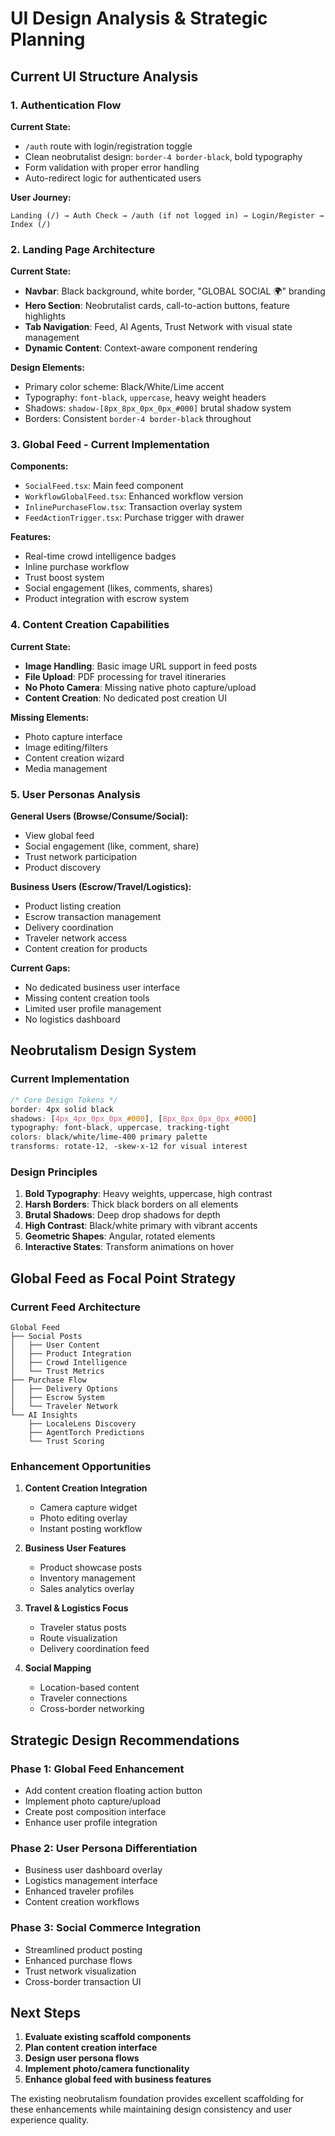 # UI Design Analysis & Strategic Planning

## Current UI Structure Analysis

### 1. **Authentication Flow**
**Current State:**
- `/auth` route with login/registration toggle
- Clean neobrutalist design: `border-4 border-black`, bold typography
- Form validation with proper error handling
- Auto-redirect logic for authenticated users

**User Journey:**
```
Landing (/) → Auth Check → /auth (if not logged in) → Login/Register → Index (/)
```

### 2. **Landing Page Architecture**
**Current State:**
- **Navbar**: Black background, white border, "GLOBAL SOCIAL 🌍" branding
- **Hero Section**: Neobrutalist cards, call-to-action buttons, feature highlights
- **Tab Navigation**: Feed, AI Agents, Trust Network with visual state management
- **Dynamic Content**: Context-aware component rendering

**Design Elements:**
- Primary color scheme: Black/White/Lime accent
- Typography: `font-black`, `uppercase`, heavy weight headers
- Shadows: `shadow-[8px_8px_0px_0px_#000]` brutal shadow system
- Borders: Consistent `border-4 border-black` throughout

### 3. **Global Feed - Current Implementation**

**Components:**
- `SocialFeed.tsx`: Main feed component
- `WorkflowGlobalFeed.tsx`: Enhanced workflow version
- `InlinePurchaseFlow.tsx`: Transaction overlay system
- `FeedActionTrigger.tsx`: Purchase trigger with drawer

**Features:**
- Real-time crowd intelligence badges
- Inline purchase workflow
- Trust boost system
- Social engagement (likes, comments, shares)
- Product integration with escrow system

### 4. **Content Creation Capabilities**

**Current State:**
- **Image Handling**: Basic image URL support in feed posts
- **File Upload**: PDF processing for travel itineraries
- **No Photo Camera**: Missing native photo capture/upload
- **Content Creation**: No dedicated post creation UI

**Missing Elements:**
- Photo capture interface
- Image editing/filters
- Content creation wizard
- Media management

### 5. **User Personas Analysis**

**General Users (Browse/Consume/Social):**
- View global feed
- Social engagement (like, comment, share)
- Trust network participation
- Product discovery

**Business Users (Escrow/Travel/Logistics):**
- Product listing creation
- Escrow transaction management
- Delivery coordination
- Traveler network access
- Content creation for products

**Current Gaps:**
- No dedicated business user interface
- Missing content creation tools
- Limited user profile management
- No logistics dashboard

## Neobrutalism Design System

### Current Implementation
```css
/* Core Design Tokens */
border: 4px solid black
shadows: [4px_4px_0px_0px_#000], [8px_8px_0px_0px_#000]
typography: font-black, uppercase, tracking-tight
colors: black/white/lime-400 primary palette
transforms: rotate-12, -skew-x-12 for visual interest
```

### Design Principles
1. **Bold Typography**: Heavy weights, uppercase, high contrast
2. **Harsh Borders**: Thick black borders on all elements
3. **Brutal Shadows**: Deep drop shadows for depth
4. **High Contrast**: Black/white primary with vibrant accents
5. **Geometric Shapes**: Angular, rotated elements
6. **Interactive States**: Transform animations on hover

## Global Feed as Focal Point Strategy

### Current Feed Architecture
```
Global Feed
├── Social Posts
│   ├── User Content
│   ├── Product Integration
│   ├── Crowd Intelligence
│   └── Trust Metrics
├── Purchase Flow
│   ├── Delivery Options
│   ├── Escrow System
│   └── Traveler Network
└── AI Insights
    ├── LocaleLens Discovery
    ├── AgentTorch Predictions
    └── Trust Scoring
```

### Enhancement Opportunities

1. **Content Creation Integration**
   - Camera capture widget
   - Photo editing overlay
   - Instant posting workflow

2. **Business User Features**
   - Product showcase posts
   - Inventory management
   - Sales analytics overlay

3. **Travel & Logistics Focus**
   - Traveler status posts
   - Route visualization
   - Delivery coordination feed

4. **Social Mapping**
   - Location-based content
   - Traveler connections
   - Cross-border networking

## Strategic Design Recommendations

### Phase 1: Global Feed Enhancement
- Add content creation floating action button
- Implement photo capture/upload
- Create post composition interface
- Enhance user profile integration

### Phase 2: User Persona Differentiation
- Business user dashboard overlay
- Logistics management interface
- Enhanced traveler profiles
- Content creation workflows

### Phase 3: Social Commerce Integration
- Streamlined product posting
- Enhanced purchase flows
- Trust network visualization
- Cross-border transaction UI

## Next Steps

1. **Evaluate existing scaffold components**
2. **Plan content creation interface**
3. **Design user persona flows**
4. **Implement photo/camera functionality**
5. **Enhance global feed with business features**

The existing neobrutalism foundation provides excellent scaffolding for these enhancements while maintaining design consistency and user experience quality.